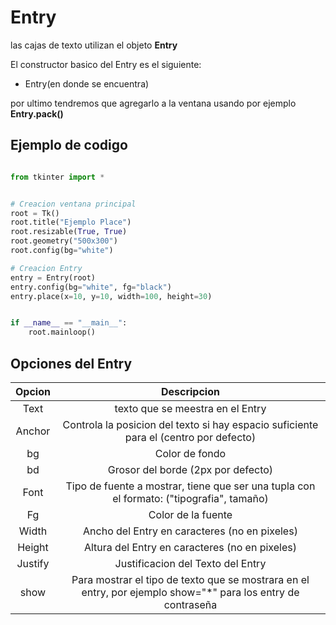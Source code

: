 # Entry

las cajas de texto utilizan el objeto **Entry**

El constructor basico del Entry es el siguiente:

* Entry(en donde se encuentra)

por ultimo tendremos que agregarlo a la ventana usando por ejemplo **Entry.pack()**

## Ejemplo de codigo

```python

from tkinter import *


# Creacion ventana principal
root = Tk()
root.title("Ejemplo Place")
root.resizable(True, True)
root.geometry("500x300")
root.config(bg="white")

# Creacion Entry
entry = Entry(root)
entry.config(bg="white", fg="black")
entry.place(x=10, y=10, width=100, height=30)


if __name__ == "__main__":
    root.mainloop()


```


## Opciones del Entry

| Opcion | Descripcion |
| :-: | :-: |
| Text | texto que se meestra en el Entry |
| Anchor | Controla la posicion del texto si hay espacio suficiente para el (centro por defecto) |
| bg | Color de fondo |
| bd | Grosor del borde (2px por defecto) |
| Font | Tipo de fuente a mostrar, tiene que ser una tupla con el formato: ("tipografia", tamaño) |
| Fg | Color de la fuente |
| Width | Ancho del Entry en caracteres (no en pixeles) |
| Height | Altura del Entry en caracteres (no en pixeles) |
| Justify | Justificacion del Texto del Entry |
| show | Para mostrar el tipo de texto que se mostrara en el entry, por ejemplo show="*" para los entry de contraseña|